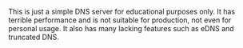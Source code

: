 This is just a simple DNS server for educational purposes only. It has terrible performance and is not suitable for production, not even for personal usage. It also has many lacking features such as eDNS and truncated DNS.